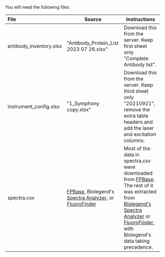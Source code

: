 You will need the following files:

| File | Source | Instructions |
| :--- | ------ | ------------ |
| antibody_inventory.xlsx | "Antibody\_Protein\_List 2023 07 26.xlsx" | Download this from the server. Keep first sheet only "Complete Antibody list".
| instrument_config.xlsx | "1_Symphony copy.xlsx" | Download this from the server. Keep third sheet only "20210921", remove the extra table headers and add the laser and excitation columns.
| spectra.csv | [FPBase](https://www.fpbase.org/spectra/), Biolegend's [Spectra Analyzer](https://www.biolegend.com/spectraanalyzer), or [FluoroFinder](https://app.fluorofinder.com/dyes/) | Most of the data in spectra.csv were downloaded from [FPBase](https://www.fpbase.org/spectra/). The rest of it was extracted from [Biolegend's Spectra Analyzer](https://www.biolegend.com/spectraanalyzer) or [FluoroFinder](https://app.fluorofinder.com/dyes/), with Biolegend's data taking precedence.
